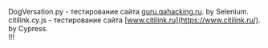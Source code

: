 DogVersation.py - тестирование сайта [guru.qahacking.ru](https://guru.qahacking.ru/). by Selenium.<br>
citilink.cy.js - тестирование сайта [www.citilink.ru](https://www.citilink.ru/). by Cypress.<br>
!!!
